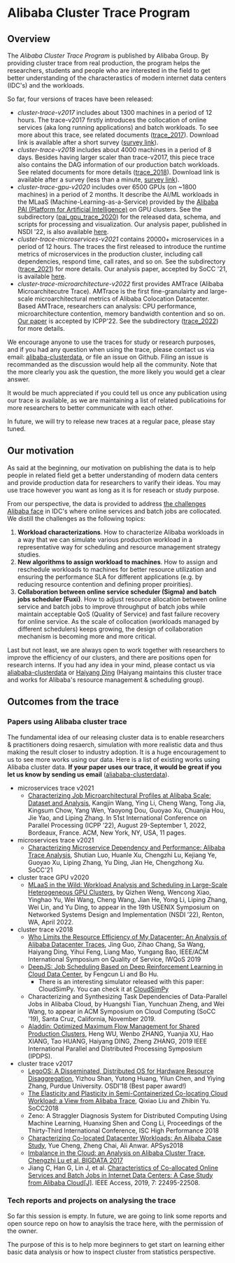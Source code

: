 # Alibaba Cluster Trace Program

## Overview

The *Alibaba Cluster Trace Program* is published by Alibaba Group. By providing cluster trace from real production, the program helps the researchers, students and people who are interested in the field to get better understanding of the characterastics of modern internet data centers (IDC's) and the workloads.

So far, four versions of traces have been released:

* *cluster-trace-v2017* includes about 1300 machines in a period of 12 hours. The trace-v2017 firstly introduces the collocation of online services (aka long running applications) and batch workloads. To see more about this trace, see related documents ([trace_2017](./cluster-trace-v2017/trace_201708.md)). Download link is available after a short survey ([survey link](https://goo.gl/forms/eOoe6DwZQpd2H5n53)).
* *cluster-trace-v2018* includes about 4000 machines in a period of 8 days. Besides having larger scaler than trace-v2017, this piece trace also contains  the DAG information of our production batch workloads. See related documents for more details ([trace_2018](./cluster-trace-v2018/trace_2018.md)). Download link is available after a survey (less than a minute, [survey link](http://alibabadeveloper.mikecrm.com/BdJtacN)).
* *cluster-trace-gpu-v2020* includes over 6500 GPUs (on ~1800 machines)  in a period of 2 months. It describe the AI/ML workloads in the MLaaS (Machine-Learning-as-a-Service) provided by the [Alibaba PAI (Platform for Artificial Intelligence)](https://www.alibabacloud.com/product/machine-learning) on GPU clusters. See the subdirectory ([pai_gpu_trace_2020](./cluster-trace-gpu-v2020/README.md)) for the released data, schema, and scripts for processing and visualization. Our analysis paper, published in NSDI '22, is also available [here](https://home.cse.ust.hk/~weiwa/papers/weng-nsdi22.pdf).
* *cluster-trace-microservices-v2021* contains 20000+ microservices in a period of 12 hours. The traces the first released to introduce the runtime metrics of microservices in the production cluster, including call dependencies, respond time, call rates, and so on. See the subdirectory ([trace_2021](./cluster-trace-microservices-v2021/README.md)) for more details. Our analysis paper, accepted by SoCC '21, is available [here](http://cloud.siat.ac.cn/pdca/socc2021-AlibabaTraceAnalysis.pdf).
* *cluster-trace-microarchitecture-v2022* first provides AMTrace (Alibaba Microarchitecutre Trace). AMTrace is the first fine-granulairty and large-scale microarchitectural metrics of Alibaba Colocation Datacenter. Based AMTrace, researchers can analysis: CPU performance, microarchitecture contention, memory bandwidth contention and so on. [Our paper](https://doi.org/10.1145/3545008.3545026) is accepted by ICPP'22. See the subdirectory ([trace_2022](./cluster-trace-microarchitecture-v2022/README.md)) for more details.

We encourage anyone to use the traces for study or research purposes, and if you had any question when using the trace, please contact us via email: [alibaba-clusterdata](mailto:alibaba-clusterdata@list.alibaba-inc.com), or file an issue on Github. Filing an issue is recommanded as the discussion would help all the community. Note that the more clearly you ask the question, the more likely you would get a clear answer.

It would be much appreciated if you could tell us once any publication using our trace is available, as we are maintaining a list of related publicatioins for more researchers to better communicate with each other.

In future, we will try to release new traces at a regular pace, please stay tuned.

## Our motivation

As said at the beginning, our motivation on publishing the data is to help people in related field get a better understanding of modern data centers and provide production data for researchers to varify their ideas. You may use trace however you want as long as it is for reseach or study purpose.

From our perspective, the data is provided to address [the challenges Alibaba face](https://github.com/alibaba/clusterdata/wiki/About-Alibaba-cluster-and-why-we-open-the-data) in IDC's where online services and batch jobs are collocated.  We distill the challenges as the following topics:

1. **Workload characterizations**. How to characterize Alibaba workloads in a way that we can simulate various production workload in a representative way for scheduling and resource management strategy studies.
2. **New algorithms to assign workload to machines**. How to assign and reschedule workloads to machines for better resource utilization and ensuring the performance SLA for different applications (e.g. by reducing resource contention and defining proper proirities).
3. **Collaboration between online service scheduler (Sigma) and batch jobs scheduler (Fuxi)**. How to adjust resource allocation between online service and batch jobs to improve throughput of batch jobs while maintain acceptable QoS (Quality of Service) and fast failure recovery for online service. As the scale of collocation (workloads managed by different schedulers) keeps growing, the design of collaboration mechanism is becoming more and more critical.

Last but not least, we are always open to work together with researchers to improve the efficiency of our clusters, and there are positions open for research interns. If you had any idea in your mind, please contact us via [aliababa-clusterdata](mailto:alibaba-clusterdata@list.alibaba-inc.com) or [Haiyang Ding](mailto:haiyang.dhy@alibaba-inc.com) (Haiyang maintains this cluster trace and works for Alibaba's resource management & scheduling group).

## Outcomes from the trace

### Papers using Alibaba cluster trace

The fundamental idea of our releasing cluster data is to enable researchers & practitioners doing resaerch, simulation with more realistic data and thus making the result closer to industry adoption. It is a huge encouragement to us to see more works using our data. Here is a list of existing works using Alibaba cluster data. **If your paper uses our trace, it would be great if you let us know by sending us email** ([aliababa-clusterdata](mailto:alibaba-clusterdata@list.alibaba-inc.com)).


* microservices trace v2021
  * [Characterizing Job Microarchitectural Profiles at Alibaba Scale: Dataset and Analysis](https://doi.org/10.1145/3545008.3545026), Kangjin Wang, Ying Li, Cheng Wang, Tong Jia, Kingsum Chow, Yang Wen, Yaoyong Dou, Guoyao Xu, Chuanjia Hou, Jie Yao, and Liping Zhang. In 51st International Conference on Parallel Processing (ICPP ’22), August 29-September 1, 2022, Bordeaux, France. ACM, New York, NY, USA, 11 pages.
* microservices trace v2021
  * [Characterizing Microservice Dependency and Performance: Alibaba Trace Analysis](http://cloud.siat.ac.cn/pdca/socc2021-AlibabaTraceAnalysis.pdf), Shutian Luo, Huanle Xu, Chengzhi Lu, Kejiang Ye, Guoyao Xu, Liping Zhang, Yu Ding, Jian He, Chengzhong Xu. SoCC'21
* cluster trace GPU v2020
  * [MLaaS in the Wild: Workload Analysis and Scheduling in Large-Scale Heterogeneous GPU Clusters](https://home.cse.ust.hk/~weiwa/papers/weng-nsdi22.pdf), by Qizhen Weng, Wencong Xiao, Yinghao Yu, Wei Wang, Cheng Wang, Jian He, Yong Li, Liping Zhang, Wei Lin, and Yu Ding, to appear in the 19th USENIX Symposium on Networked Systems Design and Implementation (NSDI ’22), Renton, WA, April 2022.
* cluster trace v2018
  * [Who Limits the Resource Efficiency of My Datacenter: An Analysis of Alibaba Datacenter Traces](https://dl.acm.org/citation.cfm?doid=3326285.3329074), Jing Guo, Zihao Chang, Sa Wang, Haiyang Ding, Yihui Feng, Liang Mao, Yungang Bao, IEEE/ACM International Symposium on Quality of Service, IWQoS 2019
  * [DeepJS: Job Scheduling Based on Deep Reinforcement Learning in Cloud Data Center](https://github.com/RobertLexis/CloudSimPy/blob/master/playground/paper/F0049-4.19.pdf), by Fengcun Li and Bo Hu.
    * There is an interesting simulator released with this paper: CloudSimPy. You can check it at [CloudSimPy](https://github.com/RobertLexis/CloudSimPy)
  * Characterizing and Synthesizing Task Dependencies of Data-Parallel Jobs in Alibaba Cloud, by Huangshi Tian, Yunchuan Zheng, and Wei Wang, to appear in ACM Symposium on Cloud Computing (SoCC '19), Santa Cruz, California, November 2019.
  * [Aladdin: Optimized Maximum Flow Management for Shared Production Clusters](https://ieeexplore.ieee.org/abstract/document/8821038), Heng WU, Wenbo ZHANG, Yuanjia XU, Hao XIANG, Tao HUANG, Haiyang DING, Zheng ZHANG, 2019 IEEE International Parallel and Distributed Processing Symposium (IPDPS).
* cluster trace v2017
  * [LegoOS: A Disseminated, Distributed OS for Hardware Resource Disaggregation](https://www.usenix.org/system/files/osdi18-shan.pdf), Yizhou Shan, Yutong Huang, Yilun Chen, and Yiying Zhang, Purdue University. OSDI'18 (Best paper award!)
  * [The Elasticity and Plasticity in Semi-Containerized Co-locating Cloud Workload: a View from Alibaba Trace](https://dl.acm.org/citation.cfm?id=3267830), Qixiao Liu and Zhibin Yu. SoCC2018
  * Zeno: A Straggler Diagnosis System for Distributed Computing Using Machine Learning, Huanxing Shen and Cong Li, Proceedings of the Thirty-Third International Conference, ISC High Performance 2018
  * [Characterizing Co-located Datacenter Workloads: An Alibaba Case Study](https://arxiv.org/pdf/1808.02919.pdf), Yue Cheng, Zheng Chai, Ali Anwar. APSys2018
  * [Imbalance in the Cloud: an Analysis on Alibaba Cluster Trace, Chengzhi Lu et al. BIGDATA 2017](http://cloud.siat.ac.cn/~ye/Imbalance_Ye_2017.pdf)
  * Jiang C, Han G, Lin J, et al. [Characteristics of Co-allocated Online Services and Batch Jobs in Internet Data Centers: A Case Study from Alibaba Cloud[J]](https://ieeexplore.ieee.org/stamp/stamp.jsp?arnumber=8636497). IEEE Access, 2019, 7: 22495-22508.

### Tech reports and projects on analysing the trace

So far this session is empty. In future, we are going to link some reports and open source repo on how to anaylsis the trace here, with the permission of the owner.

The purpose of this is to help more beginners to get start on learning either basic data analysis or how to inspect cluster from statistics perspective.
